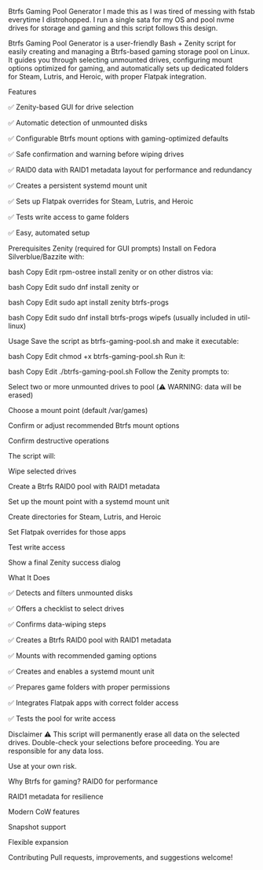 Btrfs Gaming Pool Generator
I made this as I was tired of messing with fstab everytime I distrohopped. I run a single sata for my OS and pool nvme drives for storage and gaming and this script follows this design.

Btrfs Gaming Pool Generator is a user-friendly Bash + Zenity script for easily creating and managing a Btrfs-based gaming storage pool on Linux. It guides you through selecting unmounted drives, configuring mount options optimized for gaming, and automatically sets up dedicated folders for Steam, Lutris, and Heroic, with proper Flatpak integration.

Features

✅ Zenity-based GUI for drive selection

✅ Automatic detection of unmounted disks

✅ Configurable Btrfs mount options with gaming-optimized defaults

✅ Safe confirmation and warning before wiping drives

✅ RAID0 data with RAID1 metadata layout for performance and redundancy

✅ Creates a persistent systemd mount unit

✅ Sets up Flatpak overrides for Steam, Lutris, and Heroic

✅ Tests write access to game folders

✅ Easy, automated setup

Prerequisites
Zenity (required for GUI prompts)
Install on Fedora Silverblue/Bazzite with:

bash
Copy
Edit
rpm-ostree install zenity
or on other distros via:

bash
Copy
Edit
sudo dnf install zenity
or

bash
Copy
Edit
sudo apt install zenity
btrfs-progs

bash
Copy
Edit
sudo dnf install btrfs-progs
wipefs (usually included in util-linux)

Usage
Save the script as btrfs-gaming-pool.sh and make it executable:

bash
Copy
Edit
chmod +x btrfs-gaming-pool.sh
Run it:

bash
Copy
Edit
./btrfs-gaming-pool.sh
Follow the Zenity prompts to:

Select two or more unmounted drives to pool (⚠️ WARNING: data will be erased)

Choose a mount point (default /var/games)

Confirm or adjust recommended Btrfs mount options

Confirm destructive operations

The script will:

Wipe selected drives

Create a Btrfs RAID0 pool with RAID1 metadata

Set up the mount point with a systemd mount unit

Create directories for Steam, Lutris, and Heroic

Set Flatpak overrides for those apps

Test write access

Show a final Zenity success dialog

What It Does

✅ Detects and filters unmounted disks

✅ Offers a checklist to select drives

✅ Confirms data-wiping steps

✅ Creates a Btrfs RAID0 pool with RAID1 metadata

✅ Mounts with recommended gaming options

✅ Creates and enables a systemd mount unit

✅ Prepares game folders with proper permissions

✅ Integrates Flatpak apps with correct folder access

✅ Tests the pool for write access

Disclaimer
⚠️ This script will permanently erase all data on the selected drives. Double-check your selections before proceeding. You are responsible for any data loss.

Use at your own risk.

Why Btrfs for gaming?
RAID0 for performance

RAID1 metadata for resilience

Modern CoW features

Snapshot support

Flexible expansion


Contributing
Pull requests, improvements, and suggestions welcome!


